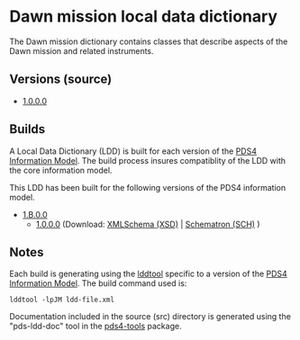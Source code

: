 # Dawn mission local data dictionary

The Dawn mission dictionary contains classes that describe aspects of the Dawn mission and related instruments.

## Versions (source)

- [1.0.0.0](src/1.0.0.0)

## Builds

A Local Data Dictionary (LDD) is built for each version of the [PDS4 Information Model](https://pds.nasa.gov/pds4/doc/im/). 
The build process insures compatiblity of the LDD with the core information model.

This LDD has been built for the following versions of the PDS4 information model.

- [1.B.0.0](build/1.B.0.0)
   - [1.0.0.0](build/1.B.0.0/1.0.0.0)
     (Download: 
      [XMLSchema (XSD)](https://github.com/nasa-pds-data-dictionaries/ldddawn/raw/master/build/1.B.0.0/1.0.0.0/PDS4_DAWN_1B00_1000.xsd)
      | [Schematron (SCH)](https://github.com/nasa-pds-data-dictionaries/ldd-dawn/raw/master/build/1.B.0.0/1.0.0.0/PDS4_DAWN_1B00_1000.sch)
      )
	
## Notes

Each build is generating using the [lddtool](https://pds.nasa.gov/pds4/software/ldd/) specific to a version of the [PDS4 Information Model](https://pds.nasa.gov/pds4/doc/im/). The build command used is:

```
lddtool -lpJM ldd-file.xml
```

Documentation included in the source (src) directory is generated using the "pds-ldd-doc" tool in the [pds4-tools](https://github.com/nasa-pds/pds4-tools) package.
